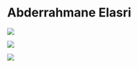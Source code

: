 # Abderrahmane Elasri

![](https://activity-graph.herokuapp.com/graph?username=Abderrahman-byte&theme=redical)

![](https://github-readme-stats.vercel.app/api?username=Abderrahman-byte&count_private=true&theme=tokyonight)

![](https://github-readme-stats.vercel.app/api/top-langs/?username=Abderrahman-byte&langs_count=5&count_private=true&hide=html,css,scss,cmake,makefile&theme=tokyonight)
